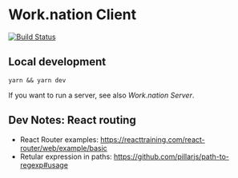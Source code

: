 # Work.nation Client

[![Build Status](https://travis-ci.org/worknation/client.work.nation.svg?branch=master)](https://travis-ci.org/worknation/client.work.nation)

<!-- ## Live demo -->

<!-- https://demo.worknation.io -->

## Local development

```
yarn && yarn dev
```

If you want to run a server, see also _Work.nation Server_.

## Dev Notes: React routing

- React Router examples: https://reacttraining.com/react-router/web/example/basic
- Retular expression in paths: https://github.com/pillarjs/path-to-regexp#usage